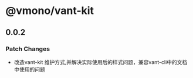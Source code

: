 # @vmono/vant-kit

## 0.0.2

### Patch Changes

- 改造vant-kit 维护方式,并解决实际使用后的样式问题，兼容vant-cli中的文档中使用的问题
